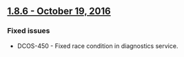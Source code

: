 ## [1.8.6 - October 19, 2016](/releases/1.8.6/)

### Fixed issues
- DCOS-450 - Fixed race condition in diagnostics service.
